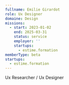 ```yaml
---
fullname: Emilie Girardot
role: Ux Designer
domaine: Design
missions:
  - start: 2023-01-02
    end: 2025-03-31
    status: service
    employer: ''
    startups:
      - estime.formation
memberType: beta
startups:
  - estime.formation
---
```

Ux Researcher / Ux Designer

